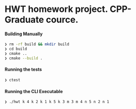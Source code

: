 # HWT homework project. CPP-Graduate cource.

#### Building Manually

```bash
❯ rm -rf build && mkdir build
❯ cd build
❯ cmake ..
❯ cmake --build .
```

#### Running the tests

```bash
❯ ctest
```

#### Running the CLI Executable

```bash
❯ ./hwt k 4 k 2 k 1 k 5 k 3 m 3 m 4 n 5 n 2 n 1
```